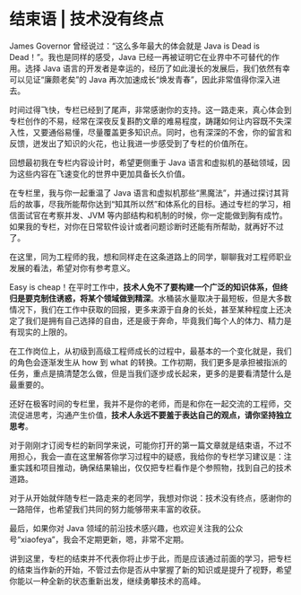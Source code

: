 # 结束语 \| 技术没有终点

James Governor 曾经说过：“这么多年最大的体会就是 Java is Dead is Dead！”。我也是同样的感受，Java 已经一再被证明它在业界中不可替代的作用。选择 Java 语言的开发者是幸运的，经历了如此漫长的发展后，我们依然有幸可以见证“廉颇老矣”的 Java 再次加速成长“焕发青春”，因此非常值得你深入进去。

时间过得飞快，专栏已经到了尾声，非常感谢你的支持。这一路走来，真心体会到专栏创作的不易，经常在深夜反复斟酌文章的难易程度，踌躇如何让内容既不失深入性，又要通俗易懂，尽量覆盖更多知识点。同时，也有深深的不舍，你的留言和反馈，迸发出了知识的火花，也让我进一步感受到了专栏的价值所在。

回想最初我在专栏内容设计时，希望更侧重于 Java 语言和虚拟机的基础领域，因为这些内容在飞速变化的世界中更加具备长久价值。

在专栏里，我与你一起重温了 Java 语言和虚拟机那些“黑魔法”，并通过探讨其背后的故事，尽我所能帮你达到“知其所以然”和体系化的目标。通过专栏的学习，相信面试官在考察并发、JVM 等内部结构和机制的时候，你一定能做到胸有成竹。如果我的专栏，对你在日常软件设计或者问题诊断时还能有所帮助，就再好不过了。

在这里，同为工程师的我，想和同样走在这条道路上的同学，聊聊我对工程师职业发展的看法，希望对你有参考意义。

Easy is cheap！在平时工作中，**技术人免不了要构建一个广泛的知识体系，但终归是要克制住诱惑，将某个领域做到精深**。水桶装水量取决于最短板，但是大多数情况下，我们在工作中获取的回报，更多来源于自身的长处，甚至某种程度上还决定了我们是拥有自己选择的自由，还是疲于奔命，毕竟我们每个人的体力、精力是有现实的上限的。

在工作岗位上，从初级到高级工程师成长的过程中，最基本的一个变化就是，我们的角色会逐渐发生从 how 到 what 的转换。工作初期，我们更多是承担被指派的任务，重点是搞清楚怎么做，但是当我们逐步成长起来，更多的是要看清楚什么是最重要的。

还好在极客时间的专栏里，我并不是你的老师，而是和你在一起交流的工程师，交流促进思考，沟通产生价值，**技术人永远不要羞于表达自己的观点，请你坚持独立思考**。

对于刚刚才订阅专栏的新同学来说，可能你打开的第一篇文章就是结束语，不过不用担心，我会一直在这里解答你学习过程中的疑惑，我给你的专栏学习建议是：注重实践和项目推动，确保结果输出，仅仅把专栏看作是个参照物，找到自己的技术道路。

对于从开始就伴随专栏一路走来的老同学，我想对你说：技术没有终点，感谢你的一路陪伴，也希望我们共同的努力能够带来丰富的收获。

最后，如果你对 Java 领域的前沿技术感兴趣，也欢迎关注我的公众号“xiaofeya”，我会不定期更新，嗯，非常不定期。

讲到这里，专栏的结束并不代表你将止步于此，而是应该通过前面的学习，把专栏的结束当作新的开始，不管过去你是否从中掌握了新的知识或是提升了视野，希望你能以一种全新的状态重新出发，继续勇攀技术的高峰。

